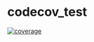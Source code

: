 # codecov_test

[![coverage](https://codecov.io/gh/miyauchi-sup/codecov_test/branch/master/graph/badge.svg)](https://codecov.io/gh/miyauchi-sup/codecov_test)
